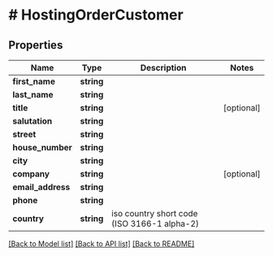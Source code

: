 # # HostingOrderCustomer

## Properties

Name | Type | Description | Notes
------------ | ------------- | ------------- | -------------
**first_name** | **string** |  |
**last_name** | **string** |  |
**title** | **string** |  | [optional]
**salutation** | **string** |  |
**street** | **string** |  |
**house_number** | **string** |  |
**city** | **string** |  |
**company** | **string** |  | [optional]
**email_address** | **string** |  |
**phone** | **string** |  |
**country** | **string** | iso country short code (ISO 3166-1 alpha-2) |

[[Back to Model list]](../../README.md#models) [[Back to API list]](../../README.md#endpoints) [[Back to README]](../../README.md)
